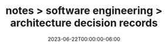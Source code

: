 ---
title: notes > software engineering > architecture decision records
date: 2023-06-22T00:00:00-06:00
draft: false
---